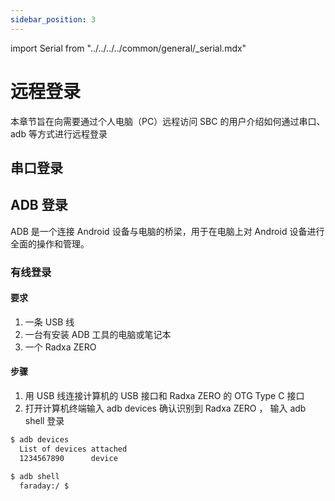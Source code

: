 ```yaml
---
sidebar_position: 3
---
```


import Serial from "../../../../common/general/\_serial.mdx"

# 远程登录

本章节旨在向需要通过个人电脑（PC）远程访问 SBC 的用户介绍如何通过串口、adb 等方式进行远程登录

## 串口登录

<Serial platform="aml" />

## ADB 登录

ADB 是一个连接 Android 设备与电脑的桥梁，用于在电脑上对 Android 设备进行全面的操作和管理。

### 有线登录

#### 要求

1. 一条 USB 线
2. 一台有安装 ADB 工具的电脑或笔记本
3. 一个 Radxa ZERO

#### 步骤

1. 用 USB 线连接计算机的 USB 接口和 Radxa ZERO 的 OTG Type C 接口
2. 打开计算机终端输入 adb devices 确认识别到 Radxa ZERO ，
   输入 adb shell 登录

```bash
$ adb devices
  List of devices attached
  1234567890      device

$ adb shell
  faraday:/ $
```
